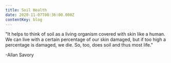 ```yaml
---
title: Soil Health
date: 2020-11-07T00:36:00.000Z
contentKey: blog
---
```

"It helps to think of soil as a living organism covered with skin like a human. We can live with a certain percentage of our skin damaged, but if too high a percentage is damaged, we die. So, too, does soil and thus most life."

\-Allan Savory
